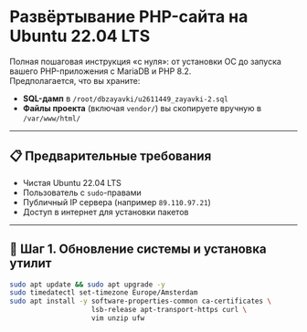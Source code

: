 # Развёртывание PHP-сайта на Ubuntu 22.04 LTS

Полная пошаговая инструкция «с нуля»: от установки ОС до запуска вашего PHP-приложения с MariaDB и PHP 8.2.  
Предполагается, что вы храните:

- **SQL-дамп** в `/root/dbzayavki/u2611449_zayavki-2.sql`
- **Файлы проекта** (включая `vendor/`) вы скопируете вручную в `/var/www/html/`

---

## 📋 Предварительные требования

- Чистая Ubuntu 22.04 LTS  
- Пользователь с `sudo`-правами  
- Публичный IP сервера (например `89.110.97.21`)  
- Доступ в интернет для установки пакетов  

---

## 🚀 Шаг 1. Обновление системы и установка утилит

```bash
sudo apt update && sudo apt upgrade -y
sudo timedatectl set-timezone Europe/Amsterdam
sudo apt install -y software-properties-common ca-certificates \
                    lsb-release apt-transport-https curl \
                    vim unzip ufw
